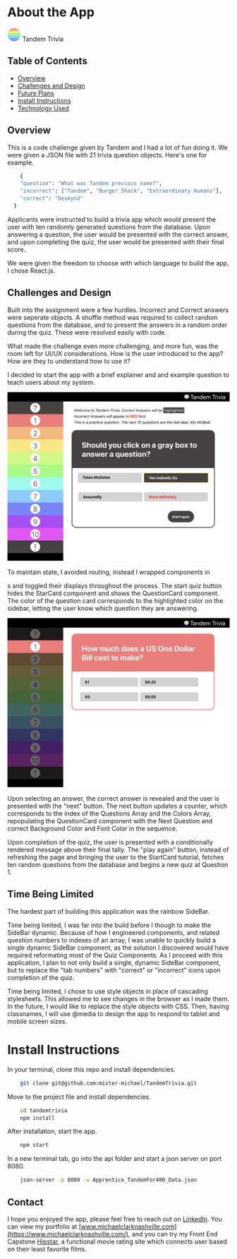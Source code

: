 # About the App
![Logo](src/assets/TandemTriviaLogo30px.png) Tandem Trivia

## Table of Contents
  * [Overview](#overview)
  * [Challenges and Design](#challenges-and-design)
  * [Future Plans](#time-being-limited)
  * [Install Instructions](#future-plans)
  * [Technology Used](#install-instructions)

## Overview
This is a code challenge given by Tandem and I had a lot of fun doing it. We were given a JSON file with 21 trivia question objects. Here's one for example.

```sh
    {
    "question": "What was Tandem previous name?",
    "incorrect": ["Tandem", "Burger Shack", "Extraordinary Humans"],
    "correct": "Devmynd"
  }
```

Applicants were instructed to build a trivia app which would present the user with ten randomly generated questions from the database. Upon answering a question, the user would be presented with the correct answer, and upon completing the quiz, the user would be presented with their final score.

We were given the freedom to choose with which language to build the app, I chose React.js.

## Challenges and Design

Built into the assignment were a few hurdles. Incorrect and Correct answers were seperate objects. A shuffle method was required to collect random questions from the database, and to present the answers in a random order during the quiz. These were resolved easily with code.

What made the challenge even more challenging, and more fun, was the room left for UI/UX considerations. How is the user introduced to the app? How are they to understand how to use it?

I decided to start the app with a brief explainer and and example question to teach users about my system.

![StartCard](src/assets/StartCard.png)

To maintain state, I avoided routing, instead I wrapped components in <div>s and toggled their displays throughout the process. The start quiz button hides the StarCard component and shows the QuestionCard component. The color of the question card corresponds to the highlighted color on the sidebar, letting the user know which question they are answering. 

![QuestionCard](src/assets/QuestionCard1.png)

Upon selecting an answer, the correct answer is revealed and the user is presented with the "next" button. The next button updates a counter, which corresponds to the index of the Questions Array and the Colors Array, repopulating the QuestionCard component with the Next Question and correct Background Color and Font Color in the sequence.

Upon completion of the quiz, the user is presented with a conditionally rendered message above their final tally. The "play again" button, instead of refreshing the page and bringing the user to the StartCard tutorial, fetches ten random questions from the database and begins a new quiz at Question 1.

## Time Being Limited

The hardest part of building this application was the rainbow SideBar. 

Time being limited, I was far into the build before I though to make the SideBar dynamic. Because of how I engineered components, and related question numbers to indexes of an array, I was unable to quickly build a single dynamic SideBar component, as the solution I discovered would have required reformating most of the Quiz Components. As I proceed with this application, I plan to not only build a single, dynamic SideBar component, but to replace the "tab numbers" with "correct" or "incorrect" icons upon completion of the quiz.

Time being limited, I chose to use style objects in place of cascading stylesheets. This allowed me to see changes in the browser as I made them. In the future, I would like to replace the style objects with CSS. Then, having classnames, I will use @media to design the app to respond to tablet and mobile screen sizes.

# Install Instructions

In your terminal, clone this repo and install dependencies.
```sh
    git clone git@github.com:mister-michael/TandemTrivia.git
```
Move to the project file and install dependencies.
```sh
    cd tandemtrivia
    npm install
```
After installation, start the app.
```sh
    npm start
```
In a new terminal tab, go into the api folder and start a json server on port 8080.
```sh
    json-server -p 8080 -w Apprentice_TandemFor400_Data.json
```

## Contact

I hope you enjoyed the app, please feel free to reach out on [LinkedIn](https://www.linkedin.com/in/michaelclarknashville/). You can view my portfolio at [www.michaelclarknashville.com](https://www.michaelclarknashville.com/), and you can try my Front End Capstone [Hipstar](https://www.hipstar.app), a functional movie rating site which connects user based on their least favorite films.








